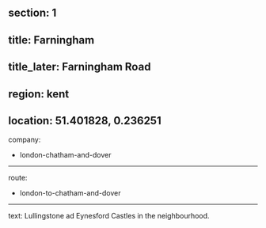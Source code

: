 section: 1
----
title: Farningham
----
title_later: Farningham Road
----
region: kent
----
location: 51.401828, 0.236251
----
company:
- london-chatham-and-dover
----
route:
- london-to-chatham-and-dover
----
text: Lullingstone ad Eynesford Castles in the neighbourhood.

